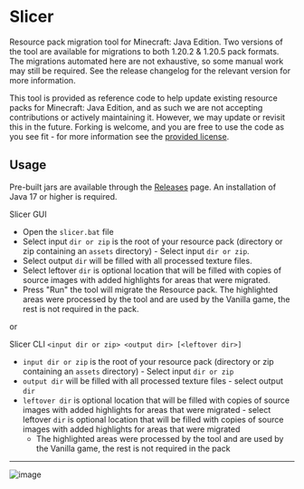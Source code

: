 # Slicer
Resource pack migration tool for Minecraft: Java Edition.
Two versions of the tool are available for migrations to both 1.20.2 & 1.20.5 pack formats. 
The migrations automated here are not exhaustive, so some manual work may still be required. See the release changelog for the relevant version for more information.

This tool is provided as reference code to help update existing resource packs for Minecraft: Java Edition, and as such we are not accepting contributions or actively maintaining it. However, we may update or revisit this in the future. Forking is welcome, and you are free to use the code as you see fit - for more information see the [provided license](LICENSE).

## Usage
Pre-built jars are available through the [Releases](https://github.com/satanicantichrist/slicer-gui/releases) page. An installation of Java 17 or higher is required.

Slicer GUI
- Open the `slicer.bat` file 
- Select input `dir or zip` is the root of your resource pack (directory or zip containing an `assets` directory)	- Select input `dir or zip`.
- Select output `dir` will be filled with all processed texture files.
- Select leftover `dir` is optional location that will be filled with copies of source images with added highlights for areas that were migrated.
- Press "Run" the tool will migrate the Resource pack.
The highlighted areas were processed by the tool and are used by the Vanilla game, the rest is not required in the pack.

or

Slicer CLI
`<input dir or zip> <output dir> [<leftover dir>]`
- `input dir or zip` is the root of your resource pack (directory or zip containing an `assets` directory)	- Select input `dir or zip`
- `output dir` will be filled with all processed texture files	- select output `dir`
- `leftover dir` is optional location that will be filled with copies of source images with added highlights for areas that were migrated	- select leftover `dir` is optional location that will be filled with copies of source images with added highlights for areas that were migrated
  - The highlighted areas were processed by the tool and are used by the Vanilla game, the rest is not required in the pack
 ---
![image](https://github.com/satanicantichrist/slicer-gui/assets/72868272/b14abfb1-da29-44fb-97d6-2cf6208d2823)

